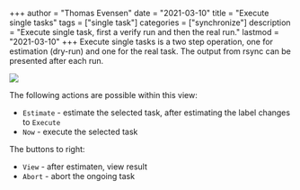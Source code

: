 +++
author = "Thomas Evensen"
date = "2021-03-10"
title =  "Execute single tasks"
tags = ["single task"]
categories = ["synchronize"]
description = "Execute single task, first a verify run and then the real run."
lastmod = "2021-03-10"
+++
Execute single tasks is a two step operation, one for estimation (dry-run) and one for the real task. The output from rsync can be presented after each run.

![](/images/singletask/singletask.png)

The following actions are possible within this view:

- `Estimate` - estimate the selected task, after estimating the label changes to `Execute`
- `Now` - execute the selected task

The buttons to right:

- `View` - after estimaten, view result
- `Abort` - abort the ongoing task
